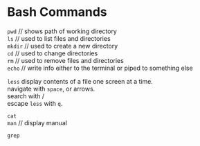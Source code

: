 # Bash Commands  

`pwd` // shows path of working directory  
`ls` // used to list files and directories  
`mkdir` // used to create a new directory  
`cd` // used to change directories  
`rm` // used to remove files and directories  
`echo` // write info either to the terminal or piped to something else

`less` display contents of a file one screen at a time.  
navigate with `space`, or arrows.  
search with /  
escape `less` with `q`.  

`cat`  
`man` // display manual

`grep` 
